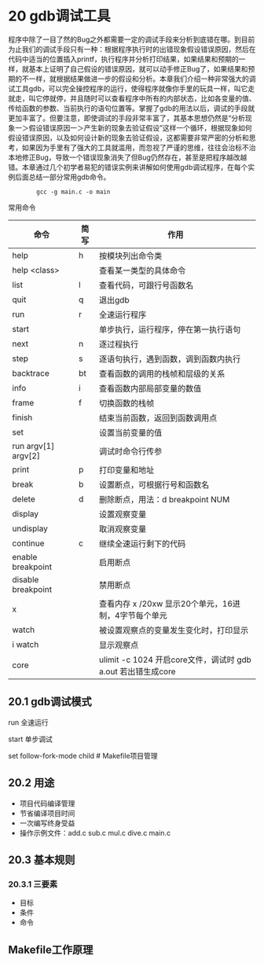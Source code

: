 # 20  gdb调试工具

程序中除了一目了然的Bug之外都需要一定的调试手段来分析到底错在哪。到目前为止我们的调试手段只有一种：根据程序执行时的出错现象假设错误原因，然后在代码中适当的位置插入printf，执行程序并分析打印结果，如果结果和预期的一样，就基本上证明了自己假设的错误原因，就可以动手修正Bug了，如果结果和预期的不一样，就根据结果做进一步的假设和分析。本章我们介绍一种非常强大的调试工具gdb，可以完全操控程序的运行，使得程序就像你手里的玩具一样，叫它走就走，叫它停就停，并且随时可以查看程序中所有的内部状态，比如各变量的值、传给函数的参数、当前执行的语句位置等。掌握了gdb的用法以后，调试的手段就更加丰富了。但要注意，即使调试的手段非常丰富了，其基本思想仍然是“分析现象一＞假设错误原因一＞产生新的现象去验证假设”这样一个循环，根据现象如何假设错误原因，以及如何设计新的现象去验证假设，这都需要非常严密的分析和思考，如果因为手里有了强大的工具就滥用，而忽视了严谨的思维，往往会治标不治本地修正Bug，导致一个错误现象消失了但Bug仍然存在，甚至是把程序越改越错。本章通过几个初学者易犯的错误实例来讲解如何使用gdb调试程序，在每个实例后面总结一部分常用gdb命令。

```
        gcc -g main.c -o main
```

常用命令

|命令|简写 |作用|
|-------|-----|-----|
|help |h|按模块列出命令类|
|help <class\>| |查看某一类型的具体命令|
|list|l|查看代码，可跟行号函数名|
|quit|q|退出gdb|
|run|r|全速运行程序|
|start| |单步执行，运行程序，停在第一执行语句|
|next|n|逐过程执行
step|s|逐语句执行，遇到函数，调到函数内执行
backtrace|bt|查看函数的调用的栈帧和层级的关系
info|i|查看函数内部局部变量的数值
frame|f|切换函数的栈帧
finish| | 结束当前函数，返回到函数调用点
set| |设置当前变量的值
run argv[1] argv[2]| |调试时命令行传参
print|p|打印变量和地址
break|b|设置断点，可根据行号和函数名
delete|d|删除断点，用法：d breakpoint NUM
display| | 设置观察变量
undisplay| |取消观察变量
continue|c|继续全速运行剩下的代码
enable breakpoint| |启用断点
disable breakpoint| |禁用断点
x| |查看内存 x /20xw 显示20个单元，16进制，4字节每个单元
watch| |被设置观察点的变量发生变化时，打印显示
i watch| |显示观察点
core| |ulimit -c 1024 开启core文件，调试时 gdb a.out 若出错生成core

## 20.1  gdb调试模式

run 全速运行

start   单步调试

set follow-fork-mode child  # Makefile项目管理

## 20.2  用途

+ 项目代码编译管理
+ 节省编译项目时间
+ 一次编写终身受益
+ 操作示例文件：add.c sub.c mul.c dive.c main.c

## 20.3  基本规则

### 20.3.1  三要素

* 目标
* 条件
* 命令

## Makefile工作原理




























